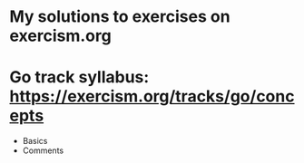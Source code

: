 # My solutions to exercises on exercism.org
# Go track syllabus: https://exercism.org/tracks/go/concepts
* Basics
* Comments
